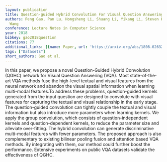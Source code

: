 ```yaml
---
layout: publication
title: Question-guided Hybrid Convolution For Visual Question Answering
authors: Peng Gao, Pan Lu, Hongsheng Li, Shuang Li, Yikang Li, Steven Hoi, Xiaogang
  Wang
conference: Lecture Notes in Computer Science
year: 2018
bibkey: gao2018question
citations: 77
additional_links: [{name: Paper, url: 'https://arxiv.org/abs/1808.02632'}]
tags: ["Datasets"]
short_authors: Gao et al.
---
```

In this paper, we propose a novel Question-Guided Hybrid Convolution (QGHC)
network for Visual Question Answering (VQA). Most state-of-the-art VQA methods
fuse the high-level textual and visual features from the neural network and
abandon the visual spatial information when learning multi-modal features.To
address these problems, question-guided kernels generated from the input
question are designed to convolute with visual features for capturing the
textual and visual relationship in the early stage. The question-guided
convolution can tightly couple the textual and visual information but also
introduce more parameters when learning kernels. We apply the group
convolution, which consists of question-independent kernels and
question-dependent kernels, to reduce the parameter size and alleviate
over-fitting. The hybrid convolution can generate discriminative multi-modal
features with fewer parameters. The proposed approach is also complementary to
existing bilinear pooling fusion and attention based VQA methods. By
integrating with them, our method could further boost the performance.
Extensive experiments on public VQA datasets validate the effectiveness of
QGHC.